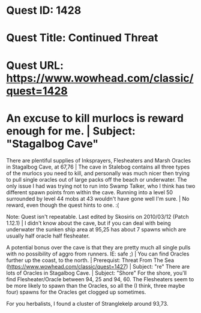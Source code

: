 # Quest ID: 1428
# Quest Title: Continued Threat
# Quest URL: https://www.wowhead.com/classic/quest=1428
# An excuse to kill murlocs is reward enough for me. | Subject: "Stagalbog Cave"
There are plentiful supplies of Inksprayers, Flesheaters and Marsh Oracles in Stagalbog Cave, at 67,76 | The cave in Stalebog contains all three types of the murlocs you need to kill, and personally was much nicer then trying to pull single oracles out of large packs off the beach or underwater. The only issue I had was trying not to run into Swamp Talker, who I think has two different spawn points from within the cave. Running into a level 50 surrounded by level 44 mobs at 43 wouldn't have gone well I'm sure. | No reward, even though the quest hints to one. :(

Note: Quest isn't repeatable.
Last edited by Skosiris on 2010/03/12 (Patch 1.12.1) | I didn't know about the cave, but if you can deal with being underwater the sunken ship area at 95,25 has about 7 spawns which are usually half oracle half flesheater.

A potential bonus over the cave is that they are pretty much all single pulls with no possibility of aggro from runners. IE: safe ;) | You can find Oracles further up the coast, to the north. | Prerequist: Threat From The Sea (https://www.wowhead.com/classic/quest=1427) | Subject: "re"
There are lots of Oracles in Stagalbog Cave. | Subject: "Shore"
For the shore, you'll find Flesheater/Oracle between 94, 25 and 94, 60. The Flesheaters seem to be more likely to spawn than the Oracles, so all the (I think, three maybe four) spawns for the Oracles get clogged up sometimes.

For you herbalists, I found a cluster of Stranglekelp around 93,73.
